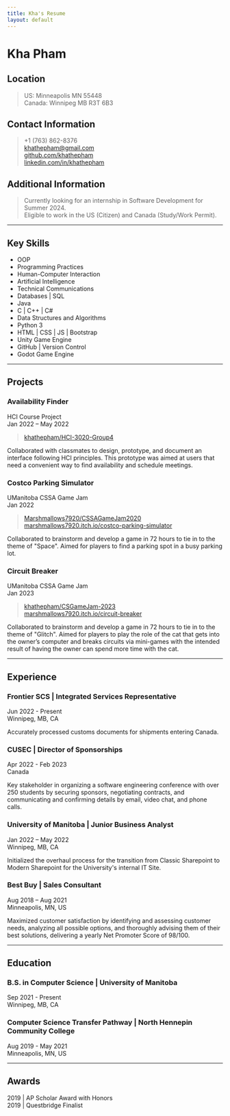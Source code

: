 ```yaml
---
title: Kha's Resume
layout: default
---
```


# Kha Pham

## Location

> US:     Minneapolis MN 55448  
Canada: Winnipeg MB  R3T 6B3

## Contact Information

> +1 (763) 862-8376  
> <khathepham@gmail.com>  
> [github.com/khathepham](www.github.com/khathepham)  
> [linkedin.com/in/khathepham](www.linkedin.com/in/khathepham)

## Additional Information

> Currently looking for an internship in Software Development for Summer 2024.  
Eligible to work in the US (Citizen) and Canada (Study/Work Permit).

---

## Key Skills

* OOP
* Programming Practices
* Human-Computer Interaction
* Artificial Intelligence
* Technical Communications  
* Databases \| SQL
* Java
* C \| C++ \| C\#
* Data Structures and Algorithms
* Python 3
* HTML \| CSS \| JS \| Bootstrap
* Unity Game Engine
* GitHub \| Version Control
* Godot Game Engine

---

## Projects

### Availability Finder

HCI Course Project  
Jan 2022 – May 2022  
> [khathepham/HCI-3020-Group4](https://github.com/khathepham/HCI-3020-Group4)

Collaborated with classmates to design, prototype, and document an interface following HCI principles. This prototype was aimed at users that need a convenient way to find availability and schedule meetings.

### Costco Parking Simulator

UManitoba CSSA Game Jam  
Jan 2022
> [Marshmallows7920/CSSAGameJam2020](https://github.com/Marshmallows7920/CSSAGameJam2022)  
[marshmallows7920.itch.io/costco-parking-simulator](https://marshmallows7920.itch.io/costco-parking-simulator)

Collaborated to brainstorm and develop a game in 72 hours to tie in to the theme of "Space". Aimed for players to find a parking spot in a busy parking lot.

### Circuit Breaker

UManitoba CSSA Game Jam  
Jan 2023  
> [khathepham/CSGameJam-2023](https://github.com/khathepham/CSGameJam-2023)  
[marshmallows7920.itch.io/circuit-breaker](https://marshmallows7920.itch.io/circuit-breaker)

Collaborated to brainstorm and develop a game in 72 hours to tie in to the theme of "Glitch". Aimed for players to play the role of the cat that gets into the owner’s computer and breaks circuits via mini-games with the intended result of having the owner can spend more time with the cat.

---

## Experience

### Frontier SCS | Integrated Services Representative

Jun 2022 - Present  
Winnipeg, MB, CA

Accurately processed customs documents for shipments entering Canada.

### CUSEC | Director of Sponsorships

Apr 2022 - Feb 2023  
Canada

Key stakeholder in organizing a software engineering conference with over 250 students by securing sponsors, negotiating contracts, and communicating and confirming details by email, video chat, and phone calls.

### University of Manitoba | Junior Business Analyst

Jan 2022 – May 2022  
Winnipeg, MB, CA

Initialized the overhaul process for the transition from Classic Sharepoint to Modern Sharepoint for the University's internal IT Site.

### Best Buy | Sales Consultant

Aug 2018 – Aug 2021  
Minneapolis, MN, US

Maximized customer satisfaction by identifying and assessing customer
needs, analyzing all possible options, and thoroughly advising them of their
best solutions, delivering a yearly Net Promoter Score of 98/100.

---

## Education

### B.S. in Computer Science | University of Manitoba

Sep 2021 - Present  
Winnipeg, MB, CA

### Computer Science Transfer Pathway | North Hennepin Community College

Aug 2019 - May 2021  
Minneapolis, MN, US

---

## Awards  

2019 \| AP Scholar Award with Honors  
2019 \| Questbridge Finalist
